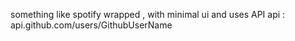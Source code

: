 something like spotify wrapped , with minimal ui and uses API
api : api.github.com/users/GithubUserName
